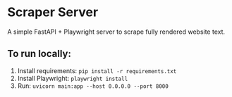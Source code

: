 # Scraper Server

A simple FastAPI + Playwright server to scrape fully rendered website text.

## To run locally:
1. Install requirements: `pip install -r requirements.txt`
2. Install Playwright: `playwright install`
3. Run: `uvicorn main:app --host 0.0.0.0 --port 8000`
